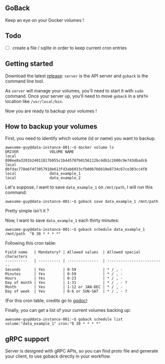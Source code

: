 ## GoBack

Keep an eye on your Docker volumes !

## Todo

  * [ ] create a file / sqlite in order to keep current cron entries

## Getting started

Download the latest [release](https://github.com/tormath1/goback/releases): `server` is the API server and `goback` is the command line tool. 

As `server` will manage your volumes, you'll need to start it with `sudo` command. Once your server up, you'll need to move `goback` in a `$PATH` location like `/usr/local/bin`.

Now you are ready to backup your volumes ! 

## How to backup your volumes

First, you need to identify which volume (id or name) you want to backup.

```shell
awesome-guy@data-instance-001:~$ docker volume ls
DRIVER              VOLUME NAME
local               098ee8a3201b24011817b955c1b445707b0156112bc4db1c2600c9e743dbadc6
local               0bfdac778e6f4f3057910e613fd3ab6033cfb00b766810e8734c67ce303cc4f8
local               data_example_1
local               data_example_2
```

Let's suppose, I want to save `data_example_1` on `/mnt/path`, I will run this command:

```shell
awesome-guy@data-instance-001:~$ goback save data_example_1 /mnt/path
```

Pretty simple isn't it ?

Now, I want to save `data_example_1` each thirty minutes:

```shell
awesome-guy@data-instance-001:~$ goback schedule data_example_1 /mnt/path  "0 30 * * * *"
```

Following this cron table:

```
Field name   | Mandatory? | Allowed values  | Allowed special characters
----------   | ---------- | --------------  | --------------------------
Seconds      | Yes        | 0-59            | * / , -
Minutes      | Yes        | 0-59            | * / , -
Hours        | Yes        | 0-23            | * / , -
Day of month | Yes        | 1-31            | * / , - ?
Month        | Yes        | 1-12 or JAN-DEC | * / , -
Day of week  | Yes        | 0-6 or SUN-SAT  | * / , - ?
```

(For this cron table, credits go to [godoc](https://godoc.org/github.com/robfig/cron))

Finally, you can get a list of your current volumes backing up:

```shell
awesome-guy@data-instance-001:~$ goback schedule list
volume:"data_example_1" cron:"0 30 * * * *"
```

## gRPC support

Server is designed with gRPC APIs, so you can find proto file and generate your client, to use goback directly in your workflow. 